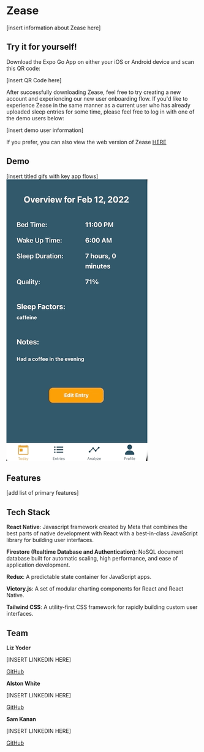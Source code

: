# Zease

[insert information about Zease here]

## Try it for yourself!

Download the Expo Go App on either your iOS or Android device and scan this QR code:

[insert QR Code here]

After successfully downloading Zease, feel free to try creating a new account and experiencing our new user onboarding flow. If you'd like to experience Zease in the same manner as a current user who has already uploaded sleep entries for some time, please feel free to log in with one of the demo users below:

[insert demo user information]

If you prefer, you can also view the web version of Zease [HERE](https://zease.vercel.app/)

## Demo

[insert titled gifs with key app flows]
![](./ZeazeGifTest.gif)

## Features

[add list of primary features]

## Tech Stack

**React Native**: Javascript framework created by Meta that combines the best parts of native development with React with a best-in-class JavaScript library for building user interfaces.

**Firestore (Realtime Database and Authentication)**: NoSQL document database built for automatic scaling, high performance, and ease of application development.

**Redux**: A predictable state container for JavaScript apps.

**Victory.js**: A set of modular charting components for React and React Native.

**Tailwind CSS**: A utility-first CSS framework for rapidly building custom user interfaces.

## Team

**Liz Yoder**

[INSERT LINKEDIN HERE]

[GitHub](https://github.com/EAHYoder)

**Alston White**

[INSERT LINKEDIN HERE]

[GitHub](https://github.com/alstonwhite)

**Sam Kanan**

[INSERT LINKEDIN HERE]

[GitHub](https://github.com/sammy-k)
